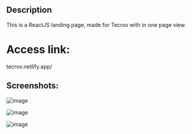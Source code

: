 ## Description
This is a ReactJS landing page, made for Tecrov with in one page view. 

# Access link:
tecrov.netlify.app/

## Screenshots:
![image](https://user-images.githubusercontent.com/88206626/165628234-760dadee-8b22-40d0-a3fb-258d54c423ce.png)

![image](https://user-images.githubusercontent.com/88206626/165628275-4587af57-505b-465a-b1e2-dbdb238e6c07.png)

![image](https://user-images.githubusercontent.com/88206626/165628313-2910474b-ca59-4ea5-8ea5-3dfd6ef2aa8b.png)



